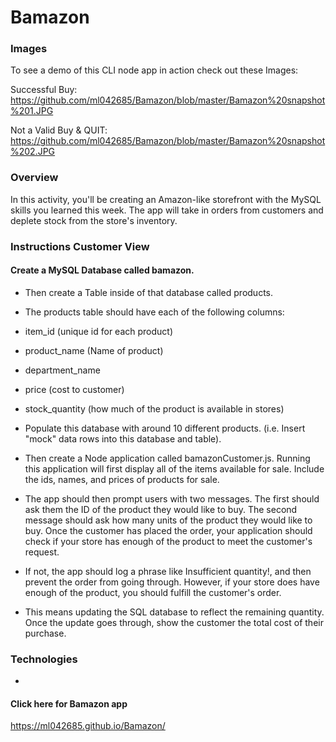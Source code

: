 # Bamazon

### Images
To see a demo of this CLI node app in action check out these Images:

Successful Buy:
https://github.com/ml042685/Bamazon/blob/master/Bamazon%20snapshot%201.JPG

Not a Valid Buy & QUIT:
https://github.com/ml042685/Bamazon/blob/master/Bamazon%20snapshot%202.JPG


### Overview
In this activity, you'll be creating an Amazon-like storefront with the MySQL skills you learned this week. The app will take in orders from customers and deplete stock from the store's inventory.

### Instructions Customer View


#### Create a MySQL Database called bamazon.

* Then create a Table inside of that database called products.

* The products table should have each of the following columns:

* item_id (unique id for each product)

* product_name (Name of product)

* department_name

* price (cost to customer)

* stock_quantity (how much of the product is available in stores)

* Populate this database with around 10 different products. (i.e. Insert "mock" data rows into this database and table).

* Then create a Node application called bamazonCustomer.js. Running this application will first display all of the items available for sale. Include the ids, names, and prices of products for sale.

* The app should then prompt users with two messages.
The first should ask them the ID of the product they would like to buy.
The second message should ask how many units of the product they would like to buy.
Once the customer has placed the order, your application should check if your store has enough of the product to meet the customer's request.

* If not, the app should log a phrase like Insufficient quantity!, and then prevent the order from going through.
However, if your store does have enough of the product, you should fulfill the customer's order.

* This means updating the SQL database to reflect the remaining quantity.
Once the update goes through, show the customer the total cost of their purchase.

### Technologies
* 

#### Click here for Bamazon app
https://ml042685.github.io/Bamazon/

